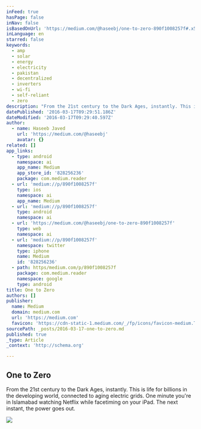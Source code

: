 ```yaml
---
inFeed: true
hasPage: false
inNav: false
isBasedOnUrl: 'https://medium.com/@haseebj/one-to-zero-890f1008257f#.x5ocemjmd'
inLanguage: en
starred: false
keywords:
  - amp
  - solar
  - energy
  - electricity
  - pakistan
  - decentralized
  - inverters
  - wi-fi
  - self-reliant
  - zero
description: "From the 21st century to the Dark Ages, instantly. This is life for billions in the developing world, connected to aging electric grids. One minute you're in Islamabad watching Netflix while facetiming on your iPad. The next instant, the power goes out."
datePublished: '2016-03-17T09:29:51.186Z'
dateModified: '2016-03-17T09:29:40.597Z'
author:
  - name: Haseeb Javed
    url: 'https://medium.com/@haseebj'
    avatar: {}
related: []
app_links:
  - type: android
    namespace: ai
    app_name: Medium
    app_store_id: '828256236'
    package: com.medium.reader
  - url: 'medium://p/890f1008257f'
    type: ios
    namespace: ai
    app_name: Medium
  - url: 'medium://p/890f1008257f'
    type: android
    namespace: ai
  - url: 'https://medium.com/@haseebj/one-to-zero-890f1008257f'
    type: web
    namespace: ai
  - url: 'medium://p/890f1008257f'
    namespace: twitter
    type: iphone
    name: Medium
    id: '828256236'
  - path: https/medium.com/p/890f1008257f
    package: com.medium.reader
    namespace: google
    type: android
title: One to Zero
authors: []
publisher:
  name: Medium
  domain: medium.com
  url: 'https://medium.com'
  favicon: 'https://cdn-static-1.medium.com/_/fp/icons/favicon-medium.TAS6uQ-Y7kcKgi0xjcYHXw.ico'
sourcePath: _posts/2016-03-17-one-to-zero.md
published: true
_type: Article
_context: 'http://schema.org'

---
```

<article style=""><h1>One to Zero</h1><p>From the 21st century to the Dark Ages, instantly. This is life for billions in the developing world, connected to aging electric grids. One minute you're in Islamabad watching Netflix while facetiming on your iPad. The next instant, the power goes out.</p><img src="https://s3-us-west-2.amazonaws.com/the-grid-img/p/fee9d6002a6b34f50322622531822ae564d06595.jpg" /></article>